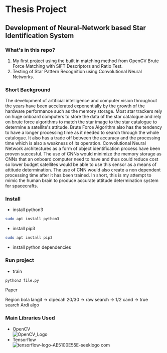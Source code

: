 # Thesis Project
## Development of Neural-Network based Star Identification System

### What's in this repo?
1. My first project using the built in matching method from OpenCV Brute Force Matching with SIFT Descriptors and Ratio Test.
1. Testing of Star Pattern Recognition using Convolutional Neural Networks.

### Short Background
  The development of artificial intelligence and computer vision throughout the years have been accelerated exponentially 
by the growth of the hardware performance such as the memory storage. Most star trackers rely on huge onboard computers to
store the data of the star catalogue and rely on brute force algorithms to match the star image to the star catalogue to determine
a satellite's attitude. Brute Force Algorithm also has the tendency to have a longer processing time as it needed to search through
the whole catalogue. It also has a trade off between the accuracy and the processing time which is also a weakness of its operation.
Convolutional Neural Network architectures as a form of object identification process have been proven succesful.
The use of CNNs would minimize the memory storage as CNNs that an onboard computer need to have and thus could reduce cost so lower budget
satellites would be able to use this sensor as a means of attitude determination. The use of CNN would also create a non dependent processing time
after it has been trained. In short, this is my attempt to mimic the human brain to produce accurate attitude determination system for
spacecrafts.

### Install

* install python3
```bash
sudo apt install python3
```
* install pip3
```bash
sudo apt install pip3
```

* install python dependencies

### Run project

* train
```bash
python3 file.py
```

Paper

Region bola langit -> dipecah 20/30 -> raw search -> 1/2 cand -> true search Ardi algo

### Main Libraries Used
* OpenCV <br/>
![OpenCV_Logo](https://user-images.githubusercontent.com/32363208/97399385-a94cdf00-191f-11eb-825c-4be7c90f9b3d.png)
* Tensorflow <br/>
![tensorflow-logo-AE5100E55E-seeklogo com](https://user-images.githubusercontent.com/32363208/97399448-c84b7100-191f-11eb-90ac-902ee352c543.png)
